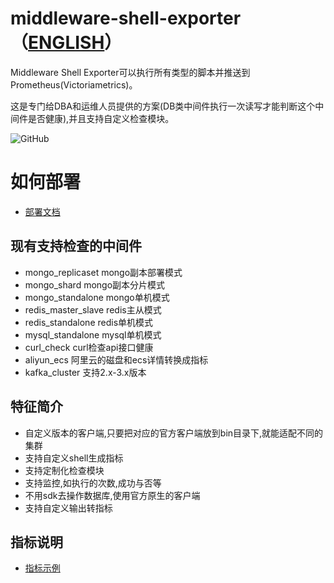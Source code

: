 # middleware-shell-exporter （[ENGLISH](README-en.md)）
Middleware Shell Exporter可以执行所有类型的脚本并推送到Prometheus(Victoriametrics)。

这是专门给DBA和运维人员提供的方案(DB类中间件执行一次读写才能判断这个中间件是否健康),并且支持自定义检查模块。

![GitHub](https://img.shields.io/badge/license-GPL-blue.svg)

# 如何部署
* [部署文档](/docs/deploy/main.md) 

## 现有支持检查的中间件

* mongo_replicaset mongo副本部署模式
* mongo_shard mongo副本分片模式
* mongo_standalone mongo单机模式
* redis_master_slave redis主从模式
* redis_standalone redis单机模式
* mysql_standalone mysql单机模式
* curl_check  curl检查api接口健康
* aliyun_ecs  阿里云的磁盘和ecs详情转换成指标
* kafka_cluster  支持2.x-3.x版本
## 特征简介

* 自定义版本的客户端,只要把对应的官方客户端放到bin目录下,就能适配不同的集群
* 支持自定义shell生成指标
* 支持定制化检查模块
* 支持监控,如执行的次数,成功与否等
* 不用sdk去操作数据库,使用官方原生的客户端
* 支持自定义输出转指标

## 指标说明
* [指标示例](docs/other/METRICS.md) 
